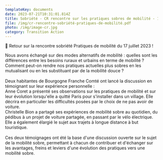 ```yaml
---
templateKey: documents
date: 2023-07-21T10:31:01.814Z
title: Sobriété - CR rencontre sur les pratiques sobres de mobilité - 17 juillet 2023
file: /img/cr-rencontre-sobriété-pratiques-de-mobilité.pdf
photo: /img/image-cr.jpg
category: Transition Action
---
```

<!--StartFragment-->

🔎 Retour sur la rencontre sobriété Pratiques de mobilité du 17 juillet 2023 !

Nous avons échangé sur des modes alternatifs de mobilité : quelles sont les différences entre les besoins ruraux et urbains en terme de mobilité ? Comment peut-on rendre nos pratiques actuelles plus sobres en les mutualisant ou en les substituant par de la mobilité douce ?\
\
Deux habitantes de Bourgogne Franche Comté ont lancé la discussion en témoignant sur leur expérience personnelle :\
Anne Coret a présenté ses observations sur les pratiques de mobilité et sur leur évolution lorsqu'elle a quitté Paris pour s'installer dans un village. Elle décrira en particulier les difficultés posées par le choix de ne pas avoir de voiture.\
Christelle Bion a partagé ses expériences de mobilité sobre au quotidien, du pédibus à un projet de voiture partagée, en passant par le vélo électrique. Elle a également élargié le sujet aux trajets à longue distance à but touristique.\
\
Ces deux témoignages ont été la base d'une discussion ouverte sur le sujet de la mobilité sobre, permettant à chacun de contribuer et d'échanger sur les avantages, freins et leviers d'une évolution des pratiques vers une mobilité sobre.

<!--EndFragment-->